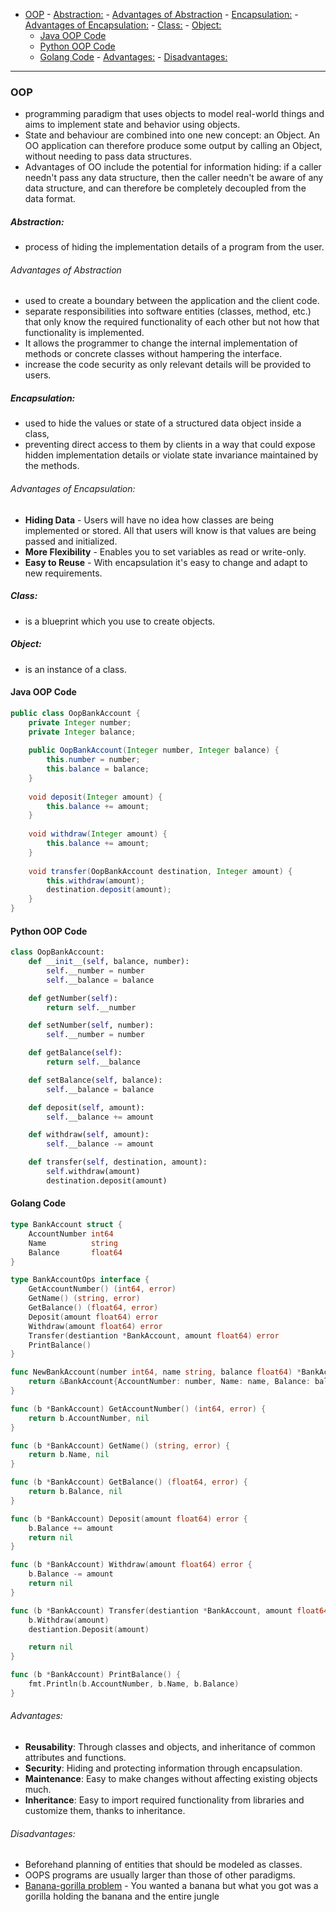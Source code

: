 
- [OOP](#oop)
		- [Abstraction:](#abstraction)
			- [Advantages of Abstraction](#advantages-of-abstraction)
		- [Encapsulation:](#encapsulation)
			- [Advantages of Encapsulation:](#advantages-of-encapsulation)
		- [Class:](#class)
		- [Object:](#object)
	- [Java OOP Code](#java-oop-code)
	- [Python OOP Code](#python-oop-code)
	- [Golang Code](#golang-code)
			- [Advantages:](#advantages)
			- [Disadvantages:](#disadvantages)

---
### OOP
- programming paradigm that uses objects to model real-world things and aims to implement state and behavior using objects.
- State and behaviour are combined into one new concept: an Object. An OO application can therefore produce some output by calling an Object, without needing to pass data structures.
- Advantages of OO include the potential for information hiding: if a caller needn't pass any data structure, then the caller needn't be aware of any data structure, and can therefore be completely decoupled from the data format.
##### Abstraction:
- process of hiding the implementation details of a program from the user.
###### Advantages of Abstraction
- used to create a boundary between the application and the client code.
- separate responsibilities into software entities (classes, method, etc.) that only know the required functionality of each other but not how that functionality is implemented.
- It allows the programmer to change the internal implementation of methods or concrete classes without hampering the interface.
-  increase the code security as only relevant details will be provided to users.
##### Encapsulation:
- used to hide the values or state of a structured data object inside a class,
- preventing direct access to them by clients in a way that could expose hidden implementation details or violate state invariance maintained by the methods.
###### Advantages of Encapsulation:
- **Hiding Data** - Users will have no idea how classes are being implemented or stored. All that users will know is that values are being passed and initialized.
- **More Flexibility** - Enables you to set variables as read or write-only.
- **Easy to Reuse** - With encapsulation it's easy to change and adapt to new requirements.
##### Class:
- is a blueprint which you use to create objects.
##### Object:
- is an instance of a class.

#### Java OOP Code
```java
public class OopBankAccount {
    private Integer number;
    private Integer balance;
    
    public OopBankAccount(Integer number, Integer balance) {
        this.number = number;
        this.balance = balance;
    }
    
    void deposit(Integer amount) {
        this.balance += amount;
    }
    
    void withdraw(Integer amount) {
        this.balance += amount;
    }
    
    void transfer(OopBankAccount destination, Integer amount) {
        this.withdraw(amount);
        destination.deposit(amount);
    }
}
```

#### Python OOP Code
```python
class OopBankAccount:
	def __init__(self, balance, number):
		self.__number = number
		self.__balance = balance

	def getNumber(self):
		return self.__number

	def setNumber(self, number):
		self.__number = number 

	def getBalance(self):
		return self.__balance

	def setBalance(self, balance):
		self.__balance = balance

	def deposit(self, amount):
		self.__balance += amount

	def withdraw(self, amount):
		self.__balance -= amount

	def transfer(self, destination, amount):
		self.withdraw(amount)
		destination.deposit(amount)
```

#### Golang Code
```go
type BankAccount struct {
	AccountNumber int64
	Name          string
	Balance       float64
}

type BankAccountOps interface {
	GetAccountNumber() (int64, error)
	GetName() (string, error)
	GetBalance() (float64, error)
	Deposit(amount float64) error
	Withdraw(amount float64) error
	Transfer(destiantion *BankAccount, amount float64) error
	PrintBalance()
}

func NewBankAccount(number int64, name string, balance float64) *BankAccount {
	return &BankAccount{AccountNumber: number, Name: name, Balance: balance}
}

func (b *BankAccount) GetAccountNumber() (int64, error) {
	return b.AccountNumber, nil
}

func (b *BankAccount) GetName() (string, error) {
	return b.Name, nil
}

func (b *BankAccount) GetBalance() (float64, error) {
	return b.Balance, nil
}

func (b *BankAccount) Deposit(amount float64) error {
	b.Balance += amount
	return nil
}

func (b *BankAccount) Withdraw(amount float64) error {
	b.Balance -= amount
	return nil
}

func (b *BankAccount) Transfer(destiantion *BankAccount, amount float64) error {
	b.Withdraw(amount)
	destiantion.Deposit(amount)

	return nil
}

func (b *BankAccount) PrintBalance() {
	fmt.Println(b.AccountNumber, b.Name, b.Balance)
}
```

###### Advantages:
- **Reusability**: Through classes and objects, and inheritance of common attributes and functions.
- **Security**: Hiding and protecting information through encapsulation.
- **Maintenance**: Easy to make changes without affecting existing objects much.
- **Inheritance**: Easy to import required functionality from libraries and customize them, thanks to inheritance.

###### Disadvantages:
 - Beforehand planning of entities that should be modeled as classes.
 - OOPS programs are usually larger than those of other paradigms.
- [Banana-gorilla problem](https://dev.to/efpage/what-s-wrong-with-the-gorilla-2l4j#:~:text=Joe%20Armstrong%2C%20the%20principal%20inventor,and%20the%20entire%20jungle.%22.) - You wanted a banana but what you got was a gorilla holding the banana and the entire jungle